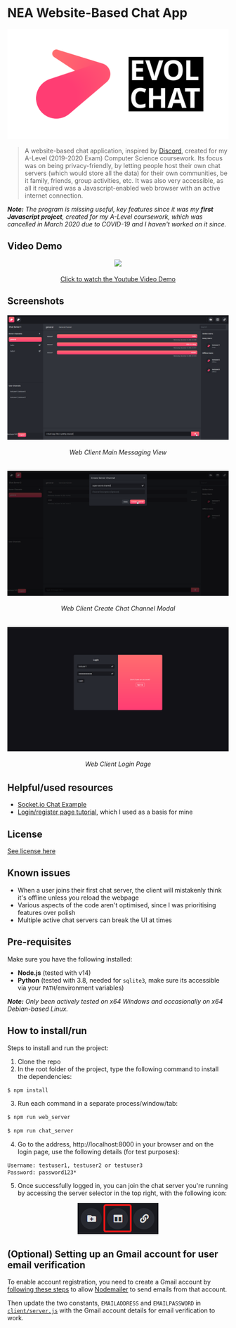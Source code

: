 # NEA Website-Based Chat App

<p align="center">
    <img src="logo.png">
</p>

> A website-based chat application, inspired by [Discord](https://discord.com/), created for my A-Level (2019-2020 Exam) Computer Science coursework. Its focus was on being privacy-friendly, by letting people host their own chat servers (which would store all the data) for their own communities, be it family, friends, group activities, etc. It was also very accessible, as all it required was a Javascript-enabled web browser with an active internet connection.

***Note:** The program is missing useful, key features since it was my **first Javascript project**, created for my A-Level coursework, which was cancelled in March 2020 due to COVID-19 and I haven't worked on it since.*

## Video Demo

<p align="center">
    <img src="https://img.youtube.com/vi/aI1gW4By7SU/mqdefault.jpg" href="https://youtu.be/aI1gW4By7SU">
    <br>
    <br>
    <a href="https://youtu.be/aI1gW4By7SU">Click to watch the Youtube Video Demo</a>
</p>

## Screenshots

<h6 align="center">
    <img src="screenshot1.png">
    <br>
    <br>
    Web Client Main Messaging View
    <br>
    <br>
    <br>
    <img src="screenshot2.png">
    <br>
    <br>
    Web Client Create Chat Channel Modal
    <br>
    <br>
    <br>
    <img src="screenshot3.png">
    <br>
    <br>
    Web Client Login Page
</h6>

## Helpful/used resources

- [Socket.io Chat Example](https://github.com/socketio/socket.io/tree/master/examples/chat)
- [Login/register page tutorial](https://www.florin-pop.com/blog/2019/03/double-slider-sign-in-up-form/), which I used as a basis for mine

## License

[See license here](https://github.com/arcticnoah/nea-web-chat/blob/main/LICENSE)

## Known issues

- When a user joins their first chat server, the client will mistakenly think it's offline unless you reload the webpage
- Various aspects of the code aren't optimised, since I was prioritising features over polish
- Multiple active chat servers can break the UI at times 

## Pre-requisites

Make sure you have the following installed:

- **Node.js** (tested with v14)
- **Python** (tested with 3.8, needed for `sqlite3`, make sure its accessible via your `PATH`/environment variables)

***Note:** Only been actively tested on x64 Windows and occasionally on x64 Debian-based Linux.*

## How to install/run

Steps to install and run the project:

1.  Clone the repo
2.  In the root folder of the project, type the following command to install the dependencies:
```bash
$ npm install
```
3.  Run each command in a separate process/window/tab:
```bash
$ npm run web_server
```
```bash
$ npm run chat_server
```
4. Go to the address, http://localhost:8000 in your browser and on the login page, use the following details (for test purposes):
```
Username: testuser1, testuser2 or testuser3
Password: password123*
```
5. Once successfully logged in, you can join the chat server you're running by accessing the server selector in the top right, with the following icon:

<p align="center">
   <img src="server-browser.png">
</p>

## (Optional) Setting up an Gmail account for user email verification

To enable account registration, you need to create a Gmail account by [following these steps](https://nodemailer.com/usage/using-gmail/) to allow [Nodemailer](https://nodemailer.com/) to send emails from that account.

Then update the two constants, `EMAILADDRESS` and `EMAILPASSWORD` in [`client/server.js`]() with the Gmail account details for email verification to work.
